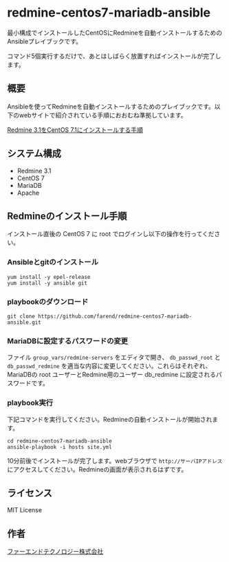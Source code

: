 # redmine-centos7-mariadb-ansible


最小構成でインストールしたCentOSにRedmineを自動インストールするためのAnsibleプレイブックです。

コマンド5個実行するだけで、あとはしばらく放置すればインストールが完了します。


## 概要 

Ansibleを使ってRedmineを自動インストールするためのプレイブックです。以下のwebサイトで紹介されている手順におおむね準拠しています。

[Redmine 3.1をCentOS 7.1にインストールする手順](http://blog.redmine.jp/articles/3_1/installation_centos/)


## システム構成

* Redmine 3.1
* CentOS 7
* MariaDB
* Apache


## Redmineのインストール手順

インストール直後の CentOS 7 に root でログインし以下の操作を行ってください。


### Ansibleとgitのインストール

```
yum install -y epel-release
yum install -y ansible git
```

### playbookのダウンロード

```
git clone https://github.com/farend/redmine-centos7-mariadb-ansible.git
```

### MariaDBに設定するパスワードの変更

ファイル `group_vars/redmine-servers` をエディタで開き、 `db_passwd_root` と `db_passwd_redmine` を適当な内容に変更してください。これらはそれぞれ、MariaDBの root ユーザーとRedmine用のユーザー db_redmine に設定されるパスワードです。

### playbook実行

下記コマンドを実行してください。Redmineの自動インストールが開始されます。

```
cd redmine-centos7-mariadb-ansible
ansible-playbook -i hosts site.yml
```

10分前後でインストールが完了します。webブラウザで `http://サーバIPアドレス` にアクセスしてください。Redmineの画面が表示されるはずです。 


## ライセンス

MIT License


## 作者

[ファーエンドテクノロジー株式会社](http://www.farend.co.jp/)
